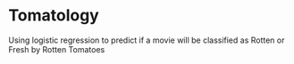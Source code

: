 # Tomatology
Using logistic regression to predict if a movie will be classified as Rotten or Fresh by Rotten Tomatoes
